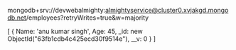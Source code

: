 mongodb+srv://devwebalmighty:almightyservice@cluster0.xvjakgd.mongodb.net/employees?retryWrites=true&w=majority


[
  {
    Name: 'anu kumar singh',
    Age: 45,
    _id: new ObjectId("63fb1cdb4c425ecd30f9514e"),
    __v: 0
  }
]